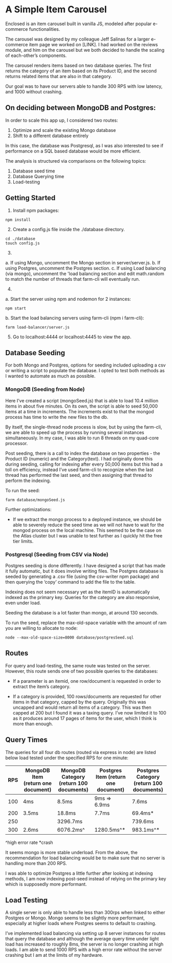# A Simple Item Carousel

Enclosed is an item carousel built in vanilla JS, modeled after popular e-commerce functionalities.

The carousel was designed by my colleague Jeff Salinas for a larger e-commerce item page we worked on [LINK]. I had worked on the reviews module, and him on the carousel but we both decided to handle the scaling of each-other’s components.

The carousel renders items based on two database queries. The first returns the category of an item based on its Product ID, and the second returns related items that are also in that category.

Our goal was to have our servers able to handle 300 RPS with low latency, and 1000 without crashing.


## On deciding between MongoDB and Postgres:

In order to scale this app up, I considered two routes:
1. Optimize and scale the existing Mongo database
2. Shift to a different database entirely

In this case, the database was Postgresql, as I was also interested to see if performance on a SQL based database would be more efficient.

The analysis is structured via comparisons on the following topics:

1. Database seed time
2. Database Querying time
3. Load-testing


## Getting Started

1. Install npm packages:
```
npm install
```
2. Create a config.js file inside the ./database directory.
```
cd ./database
touch config.js
```

3. 
a. If using Mongo, uncomment the Mongo section in server/server.js.
b. If using Postgres, uncomment the Postgres section.
c. If using Load balancing (via mongo), uncomment the 'load balancing section and edit math.random to match the number of threads that farm-cli will eventually run.

4. 
a. Start the server using npm and nodemon for 2 instances:
```
npm start
```

b. Start the load balancing servers using farm-cli (npm i farm-cli):
```
farm load-balancer/server.js
```

5. Go to localhost:4444 or localhost:4445 to view the app.


## Database Seeding

For both Mongo and Postgres, options for seeding included uploading a csv or writing a script to populate the database. I opted to test both methods as I wanted to automate as much as possible. 

### MongoDB (Seeding from Node)

Here I’ve created a script (mongoSeed.js) that is able to load 10.4 million items in about five minutes. On its own, the script is able to seed 50,000 items at a time in increments. The increments exist to that the mongod process has time to write the new files to the db.

By itself, the single-thread node process is slow, but by using the farm-cli, we are able to speed up the process by running several instances simultaneously. In my case, I was able to run 8 threads on my quad-core processor. 

Post seeding, there is a call to index the database on two properties - the Product ID (numeric) and the Category(text). I had originally done this during seeding, calling for indexing after every 50,000 items but this had a toll on efficiency, instead I’ve used farm-cli to recognize when the last thread has performed the last seed, and then assigning that thread to perform the indexing. 

To run the seed:
```
farm database/mongoSeed.js
```

Further optimizations:
- If we extract the mongo process to a deployed instance, we should be able to severely reduce the seed time as we will not have to wait for the mongod process on the local machine. This seemed to be the case on the Atlas cluster but I was unable to test further as I quickly hit the free tier limits. 


### Postgresql (Seeding from CSV via Node)

Postgres seeding is done differently. I have designed a script that has made it fully automatic, but it does involve writing files. The Postgres database is seeded by generating a .csv file (using the csv-writer npm package) and then querying the ‘copy’ command to add the file to the table.

Indexing does not seem necessary yet as the itemID is automatically indexed as the primary key. Queries for the category are also responsive, even under load.

Seeding the database is a lot faster than mongo, at around 130 seconds. 

To run the seed, replace the max-old-space variable with the amount of ram you are willing to allocate to node:
```
node --max-old-space-size=8000 database/postgresSeed.sql
```

## Routes

For query and load-testing, the same route was tested on the server. However, this route sends one of two possible queries to the databases:

- If a parameter is an itemid, one row/document is requested in order to extract the item’s category.

- If a category is provided, 100 rows/documents are requested for other items in that category, capped by the query. Originally this was uncapped and would return all items of a category. This was then capped at 200 but I found it was a taxing query. I’ve now limited it to 100 as it produces around 17 pages of items for the user, which I think is more than enough.

## Query Times

The queries for all four db routes (routed via express in node) are listed below load tested under the specified RPS for one minute:

| RPS | MongoDB Item  (return one document) | MongoDB Category  (return 100 documents) | Postgres Item  (return one document) | Postgres Category  (return 100 documents) |
|-----|-------------------------------------|------------------------------------------|--------------------------------------|-------------------------------------------|
| 100 | 4ms                                 | 8.5ms                                    | 9ms => 6.9ms                         | 7.6ms                                     |
| 200 | 3.5ms                               | 18.8ms                                   | 7.7ms                                | 69.4ms*                                   |
| 250 |                                     | 3296.7ms                                 |                                      | 739.6ms                                   |
| 300 | 2.6ms                               | 6076.2ms^                                | 1280.5ms^*                           | 983.1ms^*                                 |

^high error rate
*crash

It seems mongo is more stable underload. From the above, the recommendation for load balancing would be to make sure that no server is handling more than 200 RPS.

I was able to optimize Postgres a little further after looking at indexing methods, I am now indexing post-seed instead of relying on the primary key which is supposedly more performant.

## Load Testing

A single server is only able to handle less than 300rps when linked to either Postgres or Mongo. Mongo seems to be slightly more performant, especially at higher loads where Postgres seems to default to crashing.

I’ve implemented load balancing via setting up 8 server instances for routes that query the database and although the average query time under light load has increased to roughly 8ms, the server is no longer crashing at high loads. I am able to send 1000 RPS with a high error rate without the server crashing but I am at the limits of my hardware. 


